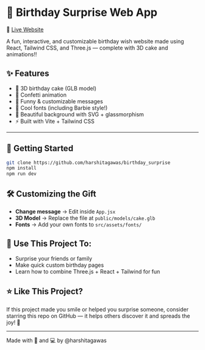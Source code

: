 # 🎁 Birthday Surprise Web App  
🔗 [Live Website](https://birthday-surprise-website.netlify.app/)

A fun, interactive, and customizable birthday wish website made using React, Tailwind CSS, and Three.js — complete with 3D cake and animations!!

## ✨ Features

- 🧁 3D birthday cake (GLB model)
- 🎊 Confetti animation
- 💬 Funny & customizable messages
- 💖 Cool fonts (including Barbie style!)
- 🌈 Beautiful background with SVG + glassmorphism
- ⚡ Built with Vite + Tailwind CSS

---

## 🚀 Getting Started

```bash
git clone https://github.com/harshitagawas/birthday_surprise
npm install
npm run dev
```

## 🛠️ Customizing the Gift

- **Change message** → Edit inside `App.jsx`
- **3D Model** → Replace the file at `public/models/cake.glb`
- **Fonts** → Add your own fonts to `src/assets/fonts/`

## 🎉 Use This Project To:

- Surprise your friends or family
- Make quick custom birthday pages
- Learn how to combine Three.js + React + Tailwind for fun

## ⭐ Like This Project?

If this project made you smile or helped you surprise someone, consider starring this repo on GitHub — it helps others discover it and spreads the joy! 💜

---

Made with 🎂 and 💻 by @harshitagawas
